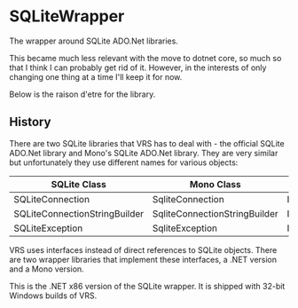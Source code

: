 ﻿# SQLiteWrapper
The wrapper around SQLite ADO.Net libraries.

This became much less relevant with the move to dotnet core, so much so that
I think I can probably get rid of it. However, in the interests of only
changing one thing at a time I'll keep it for now.

Below is the raison d'etre for the library.

## History

There are two SQLite libraries that VRS has to deal with - the official SQLite ADO.Net library and Mono's
SQLite ADO.Net library. They are very similar but unfortunately they use different names for various
objects:

| SQLite Class | Mono Class | Wrapper Interface |
|--------------|------------|---------------|
| SQLiteConnection | SqliteConnection | ISQLiteConnectionProvider |
| SQLiteConnectionStringBuilder | SqliteConnectionStringBuilder | ISQLiteConnectionStringBuilder |
| SQLiteException | SqliteException | ISQLiteException |

VRS uses interfaces instead of direct references to SQLite objects. There are two wrapper libraries that
implement these interfaces, a .NET version and a Mono version.

This is the .NET x86 version of the SQLite wrapper. It is shipped with 32-bit Windows builds of VRS.